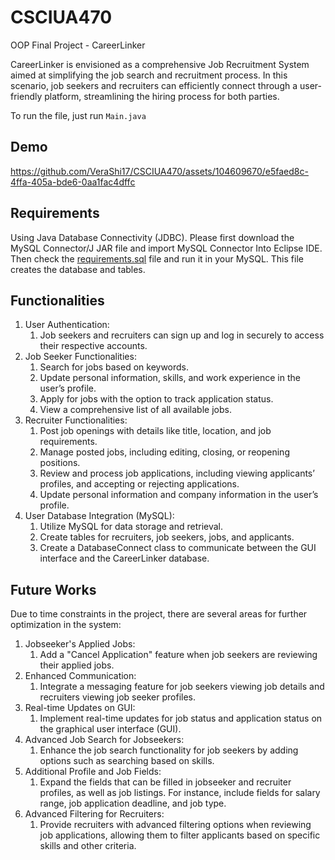 # CSCIUA470
OOP Final Project - CareerLinker   

CareerLinker is envisioned as a comprehensive Job Recruitment System aimed at
simplifying the job search and recruitment process. In this scenario, job seekers and recruiters
can efficiently connect through a user-friendly platform, streamlining the hiring process for both
parties. 

To run the file, just run `Main.java`

## Demo

https://github.com/VeraShi17/CSCIUA470/assets/104609670/e5faed8c-4ffa-405a-bde6-0aa1fac4dffc

## Requirements
Using Java Database Connectivity (JDBC). 
Please first download the MySQL Connector/J JAR file and import MySQL Connector Into Eclipse IDE. 
Then check the [requirements.sql](https://github.com/VeraShi17/CSCIUA470/blob/main/requirements.sql) file and run it in your MySQL. This file creates the database and tables.

## Functionalities
1. User Authentication:
   1. Job seekers and recruiters can sign up and log in securely to access their respective accounts.
2. Job Seeker Functionalities:
   1. Search for jobs based on keywords.
   2. Update personal information, skills, and work experience in the user’s profile.
   3. Apply for jobs with the option to track application status.
   4. View a comprehensive list of all available jobs.
3. Recruiter Functionalities:
   1. Post job openings with details like title, location, and job requirements.
   2. Manage posted jobs, including editing, closing, or reopening positions.
   3. Review and process job applications, including viewing applicants’ profiles, and accepting or rejecting applications.
   4. Update personal information and company information in the user’s profile.
4. User Database Integration (MySQL):
   1. Utilize MySQL for data storage and retrieval.
   2. Create tables for recruiters, job seekers, jobs, and applicants.
   3. Create a DatabaseConnect class to communicate between the GUI interface and the CareerLinker database.

## Future Works
Due to time constraints in the project, there are several areas for further optimization in the system:

1. Jobseeker's Applied Jobs:
   1. Add a "Cancel Application" feature when job seekers are reviewing their applied jobs.
2. Enhanced Communication:
   1. Integrate a messaging feature for job seekers viewing job details and recruiters viewing job seeker profiles.
3. Real-time Updates on GUI:
   1. Implement real-time updates for job status and application status on the graphical user interface (GUI).
4. Advanced Job Search for Jobseekers:
   1. Enhance the job search functionality for job seekers by adding options such as searching based on skills.
5. Additional Profile and Job Fields:
   1. Expand the fields that can be filled in jobseeker and recruiter profiles, as well as job listings. For instance, include fields for salary range, job application deadline, and job type.
6. Advanced Filtering for Recruiters:
   1. Provide recruiters with advanced filtering options when reviewing job applications, allowing them to filter applicants based on specific skills and other criteria.

